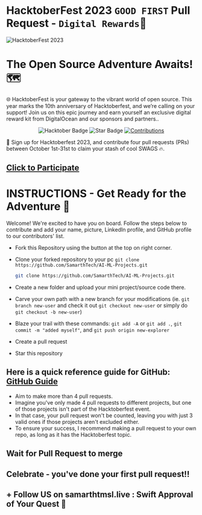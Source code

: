 # HacktoberFest 2023 `GOOD FIRST` Pull Request - `Digital Rewards`🎉

![HacktoberFest 2023](https://github.com/ossamamehmood/Hacktoberfest2023/raw/main/.github/logo.png)

# The Open Source Adventure Awaits! 🗺️

🌐 HacktoberFest is your gateway to the vibrant world of open source. This year marks the 10th anniversary of Hacktoberfest, and we’re calling on your support! Join us on this epic journey and earn yourself an exclusive digital reward kit from DigitalOcean and our sponsors and partners..

<div align="center">

<img src="https://img.shields.io/badge/hacktoberfest-2023-blueviolet" alt="Hacktober Badge"/>
 <img src="https://img.shields.io/static/v1?label=%F0%9F%8C%9F&message=If%20Useful&style=style=flat&color=BC4E99" alt="Star Badge"/>
 <a href="https://github.com/SamarthTech" ><img src="https://img.shields.io/badge/Contributions-welcome-violet.svg?style=flat&logo=git" alt="Contributions" /></a>

</div>

📢 Sign up for Hacktoberfest 2023, and contribute four pull requests (PRs) between October 1st-31st to claim your stash of cool SWAGS 🔥.

## [Click to Participate](https://hacktoberfest.com/participation/)

# INSTRUCTIONS - Get Ready for the Adventure 🧭

Welcome! We're excited to have you on board. Follow the steps below to contribute and add your name, picture, LinkedIn profile, and GitHub profile to our contributors' list.

- Fork this Repository using the button at the top on right corner.

- Clone your forked repository to your pc `git clone https://github.com/SamarthTech/AI-ML-Projects.git`

  ```bash
  git clone https://github.com/SamarthTech/AI-ML-Projects.git
  ```
  
- Create a new folder and upload your mini project/source code there.

- Carve your own path with a new branch for your modifications (ie. `git branch new-user` and check it out `git checkout new-user` or simply do `git checkout -b new-user`)

- Blaze your trail with these commands: `git add -A` or `git add .`, `git commit -m "added myself"`, and `git push origin new-explorer`

- Create a pull request

- Star this repository

## Here is a quick reference guide for GitHub: [GitHub Guide](https://github.com/git-guides)

- Aim to make more than 4 pull requests.
- Imagine you've only made 4 pull requests to different projects, but one of those projects isn't part of the Hacktoberfest event.
- In that case, your pull request won't be counted, leaving you with just 3 valid ones if those projects aren't excluded either.
- To ensure your success, I recommend making a pull request to your own repo, as long as it has the Hacktoberfest topic.

## Wait for Pull Request to merge

## Celebrate - you've done your first pull request!!

## + Follow US on samarthtmsl.live : Swift Approval of Your Quest 🚀
